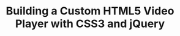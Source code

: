 ---
title: Building a Custom HTML5 Video Player with CSS3 and jQuery
authors:
- ionut-colceriu
layout: article
---